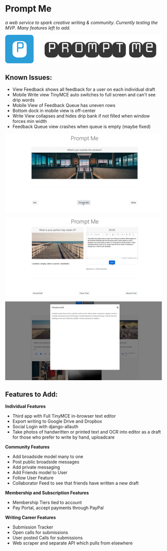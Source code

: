 # Prompt Me
*a web service to spark creative writing & community. Currently testing the MVP. Many features left to add.*

![logo](https://raw.githubusercontent.com/kevindublin/promptme/master/apps/core/static/images/logo.png "logo")

## Known Issues:

- View Feedback shows all feedback for a user on each individual draft
- Mobile Write view TinyMCE auto switches to full screen and can't see drip words
- Mobile View of Feedback Queue has uneven rows
- Bottom dock in mobile view is off-center
- Write View collapses and hides drip bank if not filled when window forces min width
- Feedback Queue view crashes when queue is empty (maybe fixed)

![prompt](https://raw.githubusercontent.com/kevindublin/promptme/master/apps/core/static/images/home_promptme.png "prompted")

![write](https://raw.githubusercontent.com/kevindublin/promptme/master/apps/core/static/images/home_write.png "written")

![dashboard](https://raw.githubusercontent.com/kevindublin/promptme/master/apps/core/static/images/home_dashboard.png "edited")


## Features to Add:

**Individual Features**
- Third app with Full TinyMCE in-browser text editor
- Export writing to Google Drive and Dropbox
- Social Login with django-allauth
- Take photos of handwritten or printed text and OCR into editor as a draft for those who prefer to write by hand, uploadcare

**Community Features**
- Add broadside model many to one
- Post public broadside messages
- Add private messaging
- Add Friends model to User
- Follow User Feature
- Collaborator Feed to see that friends have written a new draft

**Membership and Subscription Features**
- Membership Tiers tied to account
- Pay Portal, accept payments through PayPal

**Writing Career Features**
- Submission Tracker
- Open calls for submissions
- User posted Calls for submissions
- Web scraper and separate API which pulls from elsewhere
